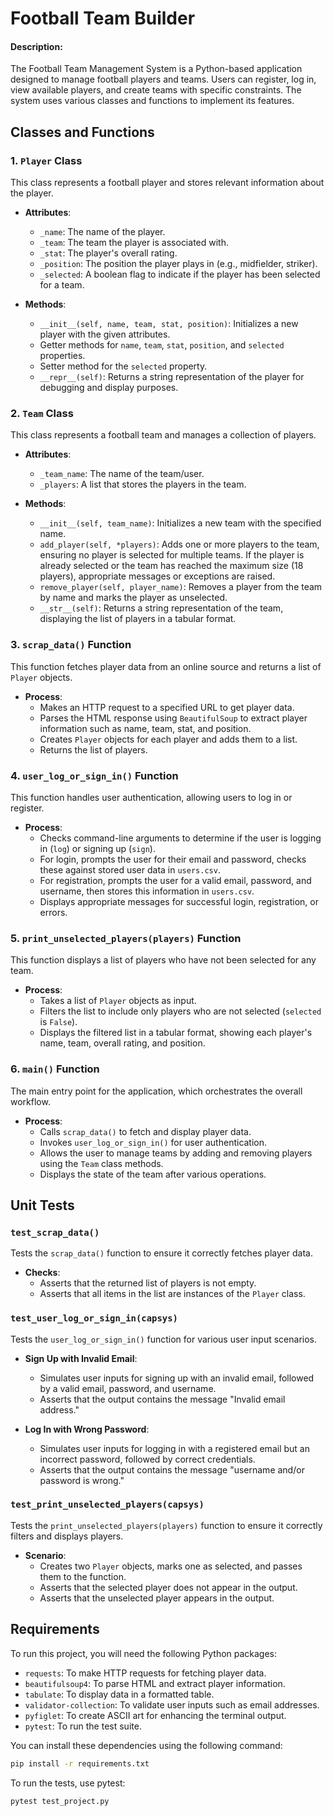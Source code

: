 # Football Team Builder

#### Description:

The Football Team Management System is a Python-based application designed to manage football players and teams. Users can register, log in, view available players, and create teams with specific constraints. The system uses various classes and functions to implement its features.

## Classes and Functions

### 1. `Player` Class

This class represents a football player and stores relevant information about the player.

- **Attributes**:
  - `_name`: The name of the player.
  - `_team`: The team the player is associated with.
  - `_stat`: The player's overall rating.
  - `_position`: The position the player plays in (e.g., midfielder, striker).
  - `_selected`: A boolean flag to indicate if the player has been selected for a team.

- **Methods**:
  - `__init__(self, name, team, stat, position)`: Initializes a new player with the given attributes.
  - Getter methods for `name`, `team`, `stat`, `position`, and `selected` properties.
  - Setter method for the `selected` property.
  - `__repr__(self)`: Returns a string representation of the player for debugging and display purposes.

### 2. `Team` Class

This class represents a football team and manages a collection of players.

- **Attributes**:
  - `_team_name`: The name of the team/user.
  - `_players`: A list that stores the players in the team.

- **Methods**:
  - `__init__(self, team_name)`: Initializes a new team with the specified name.
  - `add_player(self, *players)`: Adds one or more players to the team, ensuring no player is selected for multiple teams. If the player is already selected or the team has reached the maximum size (18 players), appropriate messages or exceptions are raised.
  - `remove_player(self, player_name)`: Removes a player from the team by name and marks the player as unselected.
  - `__str__(self)`: Returns a string representation of the team, displaying the list of players in a tabular format.

### 3. `scrap_data()` Function

This function fetches player data from an online source and returns a list of `Player` objects.

- **Process**:
  - Makes an HTTP request to a specified URL to get player data.
  - Parses the HTML response using `BeautifulSoup` to extract player information such as name, team, stat, and position.
  - Creates `Player` objects for each player and adds them to a list.
  - Returns the list of players.

### 4. `user_log_or_sign_in()` Function

This function handles user authentication, allowing users to log in or register.

- **Process**:
  - Checks command-line arguments to determine if the user is logging in (`log`) or signing up (`sign`).
  - For login, prompts the user for their email and password, checks these against stored user data in `users.csv`.
  - For registration, prompts the user for a valid email, password, and username, then stores this information in `users.csv`.
  - Displays appropriate messages for successful login, registration, or errors.

### 5. `print_unselected_players(players)` Function

This function displays a list of players who have not been selected for any team.

- **Process**:
  - Takes a list of `Player` objects as input.
  - Filters the list to include only players who are not selected (`selected` is `False`).
  - Displays the filtered list in a tabular format, showing each player's name, team, overall rating, and position.

### 6. `main()` Function

The main entry point for the application, which orchestrates the overall workflow.

- **Process**:
  - Calls `scrap_data()` to fetch and display player data.
  - Invokes `user_log_or_sign_in()` for user authentication.
  - Allows the user to manage teams by adding and removing players using the `Team` class methods.
  - Displays the state of the team after various operations.

## Unit Tests

### `test_scrap_data()`

Tests the `scrap_data()` function to ensure it correctly fetches player data.

- **Checks**:
  - Asserts that the returned list of players is not empty.
  - Asserts that all items in the list are instances of the `Player` class.

### `test_user_log_or_sign_in(capsys)`

Tests the `user_log_or_sign_in()` function for various user input scenarios.

- **Sign Up with Invalid Email**:
  - Simulates user inputs for signing up with an invalid email, followed by a valid email, password, and username.
  - Asserts that the output contains the message "Invalid email address."

- **Log In with Wrong Password**:
  - Simulates user inputs for logging in with a registered email but an incorrect password, followed by correct credentials.
  - Asserts that the output contains the message "username and/or password is wrong."

### `test_print_unselected_players(capsys)`

Tests the `print_unselected_players(players)` function to ensure it correctly filters and displays players.

- **Scenario**:
  - Creates two `Player` objects, marks one as selected, and passes them to the function.
  - Asserts that the selected player does not appear in the output.
  - Asserts that the unselected player appears in the output.

## Requirements

To run this project, you will need the following Python packages:

- `requests`: To make HTTP requests for fetching player data.
- `beautifulsoup4`: To parse HTML and extract player information.
- `tabulate`: To display data in a formatted table.
- `validator-collection`: To validate user inputs such as email addresses.
- `pyfiglet`: To create ASCII art for enhancing the terminal output.
- `pytest`: To run the test suite.

You can install these dependencies using the following command:

```bash
pip install -r requirements.txt
```

To run the tests, use pytest:

```bash
pytest test_project.py
```

